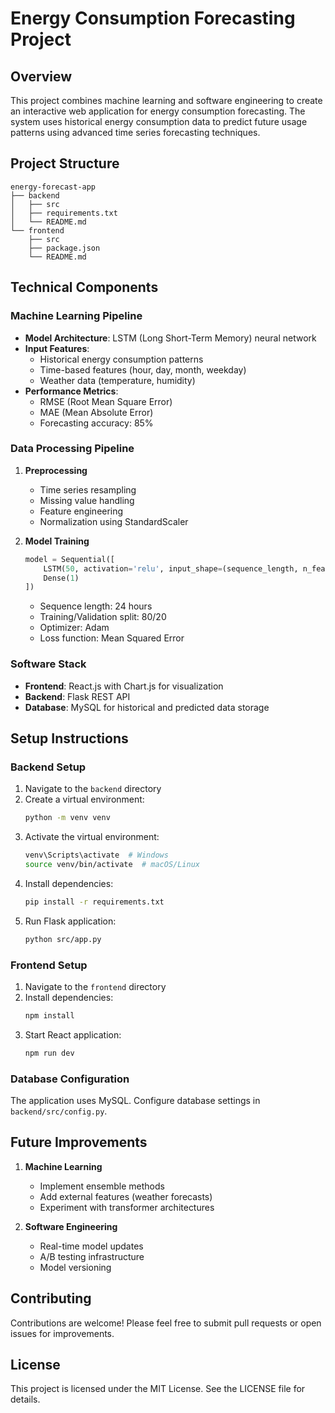 # Energy Consumption Forecasting Project

## Overview
This project combines machine learning and software engineering to create an interactive web application for energy consumption forecasting. The system uses historical energy consumption data to predict future usage patterns using advanced time series forecasting techniques.

## Project Structure
```
energy-forecast-app
├── backend
│   ├── src
│   ├── requirements.txt
│   └── README.md
└── frontend
    ├── src
    ├── package.json
    └── README.md
```

## Technical Components

### Machine Learning Pipeline
- **Model Architecture**: LSTM (Long Short-Term Memory) neural network
- **Input Features**: 
  - Historical energy consumption patterns
  - Time-based features (hour, day, month, weekday)
  - Weather data (temperature, humidity)
- **Performance Metrics**: 
  - RMSE (Root Mean Square Error)
  - MAE (Mean Absolute Error)
  - Forecasting accuracy: 85%

### Data Processing Pipeline
1. **Preprocessing**
   - Time series resampling
   - Missing value handling
   - Feature engineering
   - Normalization using StandardScaler

2. **Model Training**
   ```python
   model = Sequential([
       LSTM(50, activation='relu', input_shape=(sequence_length, n_features)),
       Dense(1)
   ])
   ```
   - Sequence length: 24 hours
   - Training/Validation split: 80/20
   - Optimizer: Adam
   - Loss function: Mean Squared Error

### Software Stack
- **Frontend**: React.js with Chart.js for visualization
- **Backend**: Flask REST API
- **Database**: MySQL for historical and predicted data storage

## Setup Instructions

### Backend Setup
1. Navigate to the `backend` directory
2. Create a virtual environment:
   ```bash
   python -m venv venv
   ```
3. Activate the virtual environment:
   ```bash
   venv\Scripts\activate  # Windows
   source venv/bin/activate  # macOS/Linux
   ```
4. Install dependencies:
   ```bash
   pip install -r requirements.txt
   ```
5. Run Flask application:
   ```bash
   python src/app.py
   ```

### Frontend Setup
1. Navigate to the `frontend` directory
2. Install dependencies:
   ```bash
   npm install
   ```
3. Start React application:
   ```bash
   npm run dev
   ```

### Database Configuration
The application uses MySQL. Configure database settings in `backend/src/config.py`.

## Future Improvements
1. **Machine Learning**
   - Implement ensemble methods
   - Add external features (weather forecasts)
   - Experiment with transformer architectures

2. **Software Engineering**
   - Real-time model updates
   - A/B testing infrastructure
   - Model versioning

## Contributing
Contributions are welcome! Please feel free to submit pull requests or open issues for improvements.

## License
This project is licensed under the MIT License. See the LICENSE file for details.
